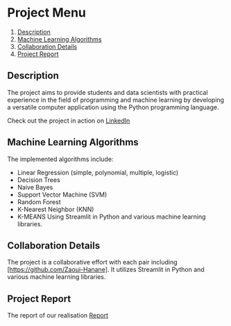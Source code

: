 # Project Menu

1. [Description](#description)
2. [Machine Learning Algorithms](#machine-learning-algorithms)
3. [Collaboration Details](#collaboration-details)
4. [Project Report](#project-report) 

## Description

The project aims to provide students and data scientists with practical experience in the field of programming and machine learning by developing a versatile computer application using the Python programming language.

Check out the project in action on [LinkedIn](https://www.linkedin.com/feed/update/urn:li:activity:7158837780230393857/)

## Machine Learning Algorithms

The implemented algorithms include:
- Linear Regression (simple, polynomial, multiple, logistic)
- Decision Trees
- Naive Bayes
- Support Vector Machine (SVM)
- Random Forest
- K-Nearest Neighbor (KNN)
- K-MEANS
  Using Streamlit in Python and various machine learning libraries.
## Collaboration Details

The project is a collaborative effort with each pair including [https://github.com/Zaoui-Hanane]. It utilizes Streamlit in Python and various machine learning libraries.

## Project Report
The report of our realisation [Report](https://github.com/Loubnaelghazi/PROJET-MACHINE-LEARNING/blob/master/RAPPORT%20-%20PROJET%20-%20Python-EL%20GHAZI-ZAOUI.pdf)

